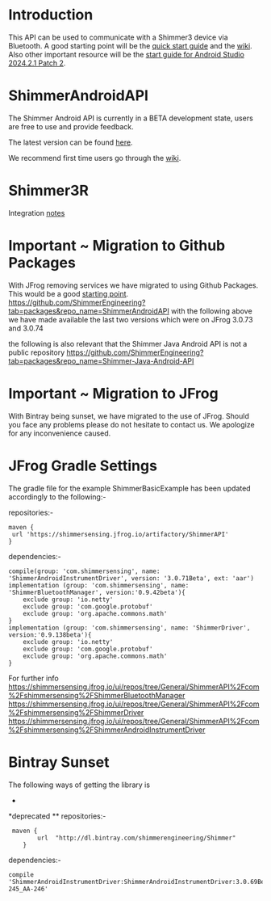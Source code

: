 # Introduction

This
API
can
be
used
to
communicate
with
a
Shimmer3
device
via
Bluetooth.
A
good
starting
point
will
be
the [quick start guide](https://github.com/ShimmerEngineering/ShimmerAndroidAPI/wiki/Quick-Start-Guide)
and
the [wiki](https://github.com/ShimmerEngineering/ShimmerAndroidAPI/wiki).
Also
other
important
resource
will
be
the [start guide for Android Studio 2024.2.1 Patch 2](https://github.com/ShimmerEngineering/ShimmerAndroidAPI/wiki/Guide-for-Android-Studio-2024.2.1-Patch-2).

# ShimmerAndroidAPI

The
Shimmer
Android
API
is
currently
in
a
BETA
development
state,
users
are
free
to
use
and
provide
feedback.

The
latest
version
can
be
found [here](https://github.com/ShimmerEngineering/ShimmerAndroidAPI/releases).

We
recommend
first
time
users
go
through
the [wiki](https://github.com/ShimmerEngineering/ShimmerAndroidAPI/wiki).

# Shimmer3R

Integration [notes](https://github.com/ShimmerEngineering/ShimmerAndroidAPI/wiki/Shimmer3R-Integration-Notes)

# Important ~ Migration to Github Packages

With
JFrog
removing
services
we
have
migrated
to
using
Github
Packages.
This
would
be
a
good [starting point](https://docs.github.com/en/packages/learn-github-packages/installing-a-package).
https://github.com/ShimmerEngineering?tab=packages&repo_name=ShimmerAndroidAPI
with
the
following
above
we
have
made
available
the
last
two
versions
which
were
on
JFrog
3.0.73
and
3.0.74

the
following
is
also
relevant
that
the
Shimmer
Java
Android
API
is
not
a
public
repository
https://github.com/ShimmerEngineering?tab=packages&repo_name=Shimmer-Java-Android-API

# Important ~ Migration to JFrog

With
Bintray
being
sunset,
we
have
migrated
to
the
use
of
JFrog.
Should
you
face
any
problems
please
do
not
hesitate
to
contact
us.
We
apologize
for
any
inconvenience
caused.

# JFrog Gradle Settings

The
gradle
file
for
the
example
ShimmerBasicExample
has
been
updated
accordingly
to
the
following:-

repositories:-

```
maven {
 url 'https://shimmersensing.jfrog.io/artifactory/ShimmerAPI'
}
```

dependencies:-

```
compile(group: 'com.shimmersensing', name: 'ShimmerAndroidInstrumentDriver', version: '3.0.71Beta', ext: 'aar')
implementation (group: 'com.shimmersensing', name: 'ShimmerBluetoothManager', version:'0.9.42beta'){
    exclude group: 'io.netty'
    exclude group: 'com.google.protobuf'
    exclude group: 'org.apache.commons.math'
}
implementation (group: 'com.shimmersensing', name: 'ShimmerDriver', version:'0.9.138beta'){
    exclude group: 'io.netty'
    exclude group: 'com.google.protobuf'
    exclude group: 'org.apache.commons.math'
}
```

For
further
info
https://shimmersensing.jfrog.io/ui/repos/tree/General/ShimmerAPI%2Fcom%2Fshimmersensing%2FShimmerBluetoothManager
https://shimmersensing.jfrog.io/ui/repos/tree/General/ShimmerAPI%2Fcom%2Fshimmersensing%2FShimmerDriver
https://shimmersensing.jfrog.io/ui/repos/tree/General/ShimmerAPI%2Fcom%2Fshimmersensing%2FShimmerAndroidInstrumentDriver

# Bintray Sunset

The
following
ways
of
getting
the
library
is

*

*deprecated
**
repositories:-

```
 maven {
        url  "http://dl.bintray.com/shimmerengineering/Shimmer"
    }
```

dependencies:-

```
compile 'ShimmerAndroidInstrumentDriver:ShimmerAndroidInstrumentDriver:3.0.69Beta_AA-245_AA-246'
```






